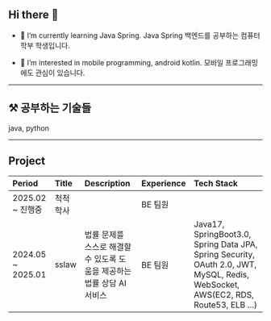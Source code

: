 ## Hi there 👋

- 🌱 I’m currently learning Java Spring.
  Java Spring 백엔드를 공부하는 컴퓨터학부 학생입니다.

- 🔭 I’m interested in mobile programming, android kotlin.
  모바일 프로그래밍에도 관심이 있습니다.
  
* * *

## ⚒️ 공부하는 기술들

java, python

* * *

## Project
|Period|Title|Description|Experience|Tech Stack|
|:------|:-----|:-----|:-----|:-----|
|2025.02 ~ 진행중|척척학사| | BE 팀원 | |
|2024.05 ~ 2025.01|sslaw|법률 문제를 스스로 해결할 수 있도록 도움을 제공하는 법률 상담 AI 서비스|BE 팀원|Java17, SpringBoot3.0, Spring Data JPA, Spring Security, OAuth 2.0, JWT, MySQL, Redis, WebSocket, AWS(EC2, RDS, Route53, ELB ...)|

<!--
**0-Jhin/0-Jhin** is a ✨ _special_ ✨ repository because its `README.md` (this file) appears on your GitHub profile.

Here are some ideas to get you started:

- 🔭 I’m currently working on ...
- 🌱 I’m currently learning ...
- 👯 I’m looking to collaborate on ...
- 🤔 I’m looking for help with ...
- 💬 Ask me about ...
- 📫 How to reach me: ...
- 😄 Pronouns: ...
- ⚡ Fun fact: ...
-->
